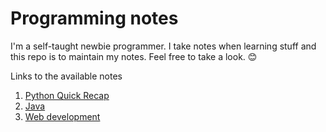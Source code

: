 # Programming notes

I'm a self-taught newbie programmer.
I take notes when learning stuff and this repo is to maintain my notes.
Feel free to take a look. 😊

Links to the available notes
1. [Python Quick Recap](./python_quick_recap.md)
2. [Java](./Java_Notes.md)
3. [Web development](./Web_Dev_Notes)